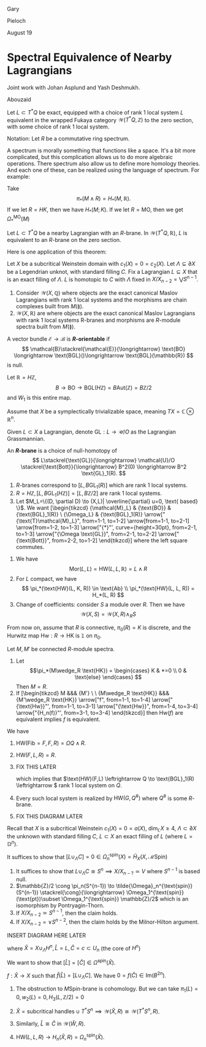 <link href="../whirlwind.css" rel="stylesheet">

<whirlheader>
    <p>Gary</p>
    <p>Pieloch</p>
    <p>August 19</p>
</whirlheader>

# Spectral Equivalence of Nearby Lagrangians 

Joint work with Johan Asplund and Yash Deshmukh.

<theorem>
<src>Abouzaid</src>

Let $L\subset T^* Q$ be exact, equipped with a choice of rank 1 local system $L$ equivalent in the wrapped Fukaya category $\mathcal{W}(T^* Q, \mathbb{Z})$ to the zero section, with some choice of rank 1 local system.

</theorem>

Notation: Let $R$ be a commutative ring spectrum. 

A spectrum is morally something that functions like a space. It's a bit more complicated, but this complication allows us to do more algebraic operations. There spectrum also allow us to define more homology theories. And each one of these, can be realized using the language of spectrum. For example:

<example>

Take
$$
\pi_*(M\wedge R) = H_*(M, \mathbb{R}).
$$
If we let $R=HK$, then we have $H_*(M;K)$. If we let $R=\text{MO}$, then we get $\Omega_*^{\text{MO}}(M)$

</example>

<theorem>

Let $L\subset T^*Q$ be a nearby Lagrangian with an $R$-brane. In $\mathcal{W}(T^*Q, \mathbb{R})$, $L$ is equivalent to an $R$-brane on the zero section.

</theorem>

Here is one application of this theorem:

<theorem>

Let $X$ be a subcritical Weinstein domain with $c_1(X)=0=c_2(X)$. Let $\Lambda \subseteq \partial X$ be a Legendrian unknot, with standard filling $C$. Fix a Lagrangian $L\subseteq X$ that is an exact filling of $\Lambda$. $L$ is homotopic to $C$ with $\Lambda$ fixed in $X/X_{n-2} = \bigvee S^{n-1}$. 

</theorem>

<definition>

1. Consider $\mathcal{W}(X, \mathbb{Q})$ where objects are the exact canonical Maslov Lagrangians with rank 1 local systems and the morphisms are chain complexes built from $M(\between)$.
2. $\mathcal{W}(X, \mathbb{R})$ are where objects are the exact canonical Maslov Lagrangians with rank 1 local systems R-branes and morphisms are $R$-module spectra built from $M(\between)$. 

</definition>

<definition>

A vector bundle $\mathcal{E}\to \mathcal{B}$ is **$R$-orientable** if 
$$
\mathcal{B}\stackrel{\mathcal{E}}{\longrightarrow} \text{BO} \longrightarrow \text{BGL}()\longrightarrow \text{BGL}(\mathbb{R})
$$
is null.

</definition>

<example>

Let $\mathbb{R}= H \mathbb{Z}$, 
$$
B\to \text{BO} \to \text{BGL}(H \mathbb{Z}) = B\text{Aut}(\mathbb{Z})=B\mathbb{Z}/2
$$
and $W_1$ is this entire map.

</example>

Assume that $X$ be a symplectically trivializable space, meaning $TX=\mathbb{C}\otimes \mathbb{R}^n$. 

Given $L\subset X$ a Lagrangian, denote $\text{GL} : L\to \mathcal{U}/O$ as the Lagrangian Grassmannian.

<definition>

An **$R$-brane** is a choice of null-homotopy of
$$
L\stackrel{\text{GL}}{\longrightarrow} \mathcal{U}/O \stackrel{\text{Bott}}{\longrightarrow} B^2(0) \longrightarrow B^2 \text{GL}_1(R).
$$

</definition>

<remark>

1. $R$-branes correspond to $[L, B \text{GL}_1(R)]$ which are rank 1 local systems. 
2. $R=H\mathbb{Z}, [L, B\text{GL}_1(H\mathbb{Z})] = [L, B\mathbb{Z}/2 ]$ are rank 1 local systems. 
3. Let $M_L=\{(D, \partial D) \to (X,L)| \overline{\partial} u=0, \text{ based} \}$. We want 
\[\begin{tikzcd}
	{\mathcal{M}_L} & {\text{BO}} & {\text{BGL}_1(R)} \\
	{\Omega_L} & {\text{BGL}_1(R)}
	\arrow["{\text{T}\mathcal{M}_L}", from=1-1, to=1-2]
	\arrow[from=1-1, to=2-1]
	\arrow[from=1-2, to=1-3]
	\arrow["{*}"', curve={height=30pt}, from=2-1, to=1-3]
	\arrow["{\Omega \text{GL}}", from=2-1, to=2-2]
	\arrow["{\text{Bott}}", from=2-2, to=1-2]
\end{tikzcd}\]
where the left square commutes.

</remark>

<proposition>

1. We have
$$
\text{Mor}(L, L)=\text{HW}(L, L, \mathbb{R})= L \wedge R
$$
2. For $L$ compact, we have
$$
\pi_*(\text{HW}(L, K, R)) \in \text{Ab} \\
\pi_*(\text{HW}(L, L, R)) = H_*(L, R)
$$
3. Change of coefficients: consider $S$ a module over $R$. Then we have 
    $$
    \mathcal{W}(X, S) = \mathcal{W}(X,R) \wedge_R S
    $$

</proposition>

From now on, assume that $R$ is connective, $\pi_0(R)=K$ is discrete, and the Hurwitz map $\text{Hw}: R\to \text{HK}$ is $\mathbb{1}$ on $\pi_0$. 

<proposition>

Let $M, M'$ be connected $R$-module spectra. 
1. Let 
    $$\pi_*(M\wedge_R \text{HK}) = \begin{cases} K & *=0 \\ 0 & \text{else} \end{cases}
    $$
    Then $M=R$.
2. If 
\[\begin{tikzcd}
	M &&& {M'} \\
	\\
	{M\wedge_R \text{HK}} &&& {M'\wedge_R \text{HK}}
	\arrow["f", from=1-1, to=1-4]
	\arrow["{\text{Hw}}"', from=1-1, to=3-1]
	\arrow["{\text{Hw}}", from=1-4, to=3-4]
	\arrow["{H_n(f)}"', from=3-1, to=3-4]
\end{tikzcd}\]
    then $\text{Hw}(f)$ are equivalent implies $f$ is equivalent.

</proposition>

<proof>

We have 
1. $\text{HW}(\text{Fib}=F, F, R)=\Omega Q \wedge R$.
2. $\text{HW}(F,L, R) =R$.
3. FIX THIS LATER
    <!-- \[\begin{tikzcd}
        {\text{HW}(F, F)\wedge_R \text{HW}(F, L)} && {\text{HW}(F,L)} \\
        \\
        {\Omega Q \wedge R} && R
        \arrow["{\mu^2}", from=1-1, to=1-3]
        \arrow[from=1-1, to=3-1]
        \arrow[from=1-3, to=3-3]
        \arrow[from=3-1, to=3-3]
    \end{tikzcd}\] -->
    which implies that $\text{HW}(F,L) \leftrightarrow Q \to \text{BGL}_1(R) \leftrightarrow $ rank 1 local system on $Q$.

4. Every such local system is realized by $\text{HW}(G, Q^\#)$ where $Q^{\#}$ is some $R$-brane.

5. FIX THIS DIAGRAM LATER
    <!-- \[\begin{tikzcd}
	{\text{HW}(L, Q^\#)} & {} && {F_{\Omega Q \wedge R}(R, R)} \\
	\\
	{\text{HW}(L, Q)\wedge_R \text{HK}} \\
	{\text{HW}(L,Q,K)} & {} && {F_{\Omega Q \wedge HK}(\text{HK}, \text{HK})}
	\arrow[from=1-1, to=1-4]
	\arrow["{\text{H}_W}"', from=1-1, to=3-1]
	\arrow["{\text{H}_W}", from=1-4, to=4-4]
	\arrow["{=}"{description}, draw=none, from=3-1, to=4-1]
	\arrow["\cong"', from=4-1, to=4-4]
	\arrow[from=4-2, to=1-2]
    \end{tikzcd}\] -->

</proof>

Recall that $X$ is a subcritical Weinstein $c_1(X)=0=a(X)$, $\dim_{\mathbb{C}}X\ge 4$, $\Lambda \subset \partial X$ the unknown with standard filling $C$, $L\subset X$ an exact filling of $L$ (where $L=\mathbb{D}^n$).

<proposition>

It suffices to show that $[L \cup_\Lambda C] =0 \in \tilde{\Omega}^{\text{spin}}_n (X) = \tilde{H}_X(X, \mathcal{M}\text{Spin})$ 

</proposition>

<proof>

1. It suffices to show that $L\cup_\Lambda C \cong S^n \implies X/X_{n-?} \simeq V$ where $S^{n-1}$ is based null.
2. $\mathbb{Z}/2 \cong \pi_n(S^{n-1}) \to \tilde{\Omega}_n^{\text{spin}} (S^{n-1}) \stackrel{\cong}{\longrightarrow} \Omega_1^{\text{spin}}(\text{pt})\subset \Omega_1^{\text{spin}} \mathbb{Z}/2$
    which is an isomorphism by Pontryagin-Thorn.
3. If $X/X_{n-2} \simeq S^{n-1}$, then the claim holds.
4. If $X/X_{n-2} = \vee S^{n-2}$, then the claim holds by the Milnor-Hilton argument.

</proof>

INSERT DIAGRAM HERE LATER

where $\hat{X}=X\cup_\Lambda H^n, \hat{L}=L, \hat{C}= c \subset U_n$ (the core of $H^n$) 
<!-- IDK WHATS GOING ON HERE FIX THIS LATER -->

<proposition>

We want to show that $[\hat{L}]=[\hat{C}]\in \tilde{\Omega}^{\text{spin}}(\hat{X})$. 

</proposition>

<proof>

$f:\hat{X}\to X$ such that $\hat{f}(\hat{L}) = [L\cup_\Lambda C]$. We have $0=f(\hat{C})\in \text{Im}(B^{2n})$.

</proof>

<proof>

1. The obstruction to $M\text{Spin}$-brane is cohomology. But we can take $\pi_1(L)=0, w_2(L)=0, H_3(L, \mathbb{Z}/2)=0$

2. $\hat{X}=\text{subcritical handles} \cup T^*S^n \implies \mathcal{W}(\hat{X}, R) \cong \mathcal{W}(T^*S^n, R)$.
3. Similarly, $\hat{L}\cong \hat{C}$ in $\mathcal{W}(\hat{W}, R)$.
4. $\text{HW}(L, L, R)\to H_n(\hat{X}, R) =\Omega_n^{\text{spin}}(\hat{X})$.

</proof>